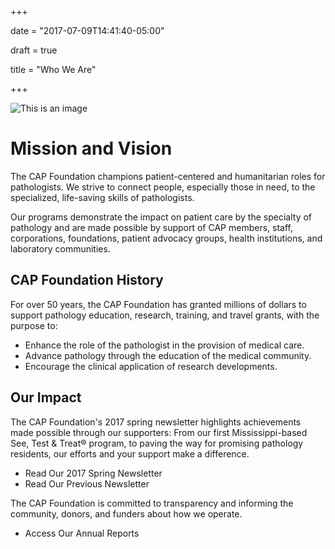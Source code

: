 +++

date = "2017-07-09T14:41:40-05:00"

draft = true 

title = "Who We Are"


+++



![This is an image](/images/whoweare-1280x855.jpg)
# Mission and Vision

The CAP Foundation champions patient-centered and humanitarian roles for pathologists. We strive to connect people, especially those in need, to the specialized, life-saving skills of pathologists.

Our programs demonstrate the impact on patient care by the specialty of pathology and are made possible by support of CAP members, staff, corporations, foundations, patient advocacy groups, health institutions, and laboratory communities.

## CAP Foundation History

For over 50 years, the CAP Foundation has granted millions of dollars to support pathology education, research, training, and travel grants, with the purpose to:

+ Enhance the role of the pathologist in the provision of medical care.
+ Advance pathology through the education of the medical community.
+ Encourage the clinical application of research developments.

## Our Impact

The CAP Foundation's 2017 spring newsletter highlights achievements made possible through our supporters: From our first Mississippi-based See, Test & Treat&reg; program, to paving the way for promising pathology residents, our efforts and your support make a difference.

+ Read Our 2017 Spring Newsletter
+ Read Our Previous Newsletter

The CAP Foundation is committed to transparency and informing the community, donors, and funders about how we operate.

* Access Our Annual Reports